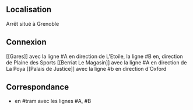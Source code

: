 ## Localisation
Arrêt situé à Grenoble

## Connexion
[[Gares]] avec la ligne #A en direction de L'Etoile, la ligne #B en, direction de Plaine des Sports
[[Berriat Le Magasin]] avec la ligne #A en direction de La Poya
[[Palais de Justice]] avec la ligne #b en direction d'Oxford

## Correspondance
- en #tram avec les lignes #A, #B
